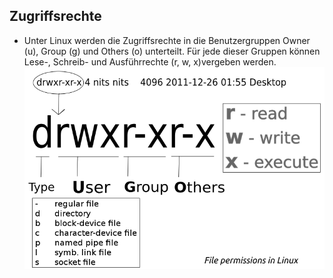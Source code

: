 ## Zugriffsrechte

* Unter Linux werden die Zugriffsrechte in die Benutzergruppen Owner \(u\), Group \(g\) und Others \(o\) unterteilt. Für jede dieser Gruppen können Lese-, Schreib- und Ausführrechte \(r, w, x\)vergeben werden.![](/images/file_permissions.png)



